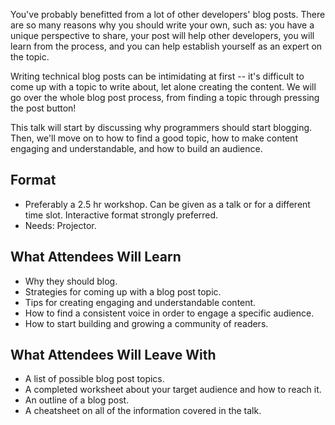 You've probably benefitted from a lot of other developers' blog posts. There are so many reasons why you should write your own, such as: you have a unique perspective to share, your post will help other developers, you will learn from the process, and you can help establish yourself as an expert on the topic.

Writing technical blog posts can be intimidating at first -- it's difficult to come up with a topic to write about, let alone creating the content. We will go over the whole blog post process, from finding a topic through pressing the post button!

This talk will start by discussing why programmers should start blogging. Then, we'll move on to how to find a good topic, how to make content engaging and understandable, and how to build an audience.

## Format

- Preferably a 2.5 hr workshop. Can be given as a talk or for a different time slot. Interactive format strongly preferred.
- Needs: Projector.

## What Attendees Will Learn

* Why they should blog.
* Strategies for coming up with a blog post topic.
* Tips for creating engaging and understandable content.
* How to find a consistent voice in order to engage a specific audience.
* How to start building and growing a community of readers.

## What Attendees Will Leave With

* A list of possible blog post topics.
* A completed worksheet about your target audience and how to reach it.
* An outline of a blog post.
* A cheatsheet on all of the information covered in the talk.

